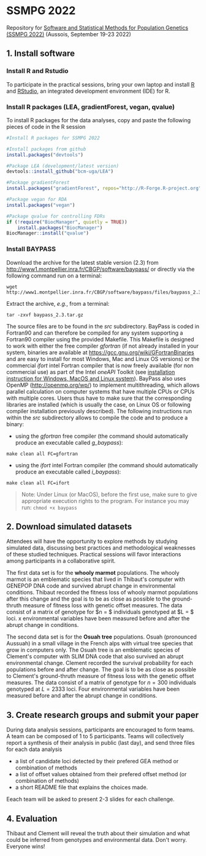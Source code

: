 


# SSMPG 2022
Repository for [Software and Statistical Methods for Population Genetics (SSMPG 2022)](https://ssmpg.sciencesconf.org/) (Aussois, September 19-23 2022)


##  1. Install software

### Install R and Rstudio
To participate in the practical sessions, bring your own laptop and install [R](https://cran.r-project.org/) and [RStudio](https://www.rstudio.com/), an integrated development environment (IDE) for R.

### Install R packages (LEA, gradientForest, vegan, qvalue)
To install R packages for the data analyses, copy and paste the following pieces of code in the R session

```r
#Install R packages for SSMPG 2022

#Install packages from github
install.packages("devtools")

#Package LEA (development/latest version) 
devtools::install_github("bcm-uga/LEA")

#Package gradientForest
install.packages("gradientForest", repos="http://R-Forge.R-project.org")

#Package vegan for RDA
install.packages("vegan")

#Package qvalue for controlling FDRs
if (!require("BiocManager", quietly = TRUE))
    install.packages("BiocManager")
BiocManager::install("qvalue")

```


### Install BAYPASS

Download the archive for the latest stable version (2.3) from http://www1.montpellier.inra.fr/CBGP/software/baypass/ or directly via the following command run on a terminal:
```
wget http://www1.montpellier.inra.fr/CBGP/software/baypass/files/baypass_2.3.tar.gz
```
Extract the archive, *e.g.*, from a terminal:
```
tar -zxvf baypass_2.3.tar.gz
```
The source files are to be found in the *src* subdirectory. BayPass is coded in Fortran90 and can therefore be compiled for any system supporting a Fortran90 compiler using the provided Makefile. This Makefile is designed to work with either the free compiler *gfortran* (if not already installed in your system, binaries are available at https://gcc.gnu.org/wiki/GFortranBinaries and are easy to install for most Windows, Mac and Linux OS versions) or the commercial *ifort* intel Fortran compiler that is now freely available (for non commercial use) as part of the Intel *oneAPI* Toolkit (see [installation instruction for Windows, MacOS and Linux system](https://www.intel.com/content/www/us/en/develop/documentation/installation-guide-for-intel-oneapi-toolkits-macos/top.html)). 
BayPass also uses OpenMP (http://openmp.org/wp/) to implement multithreading, which allows parallel calculation on computer systems that have multiple CPUs or CPUs with multiple cores. Users thus have to make sure that the corresponding libraries are installed (which is usually the case, on Linux OS or following compiler installation previously described). The following instructions run within the *src* subdirectory allows to compile the code and to produce a binary:
* using the *gfortran* free compiler (the command should automatically produce an executable called *g_baypass*):
```
make clean all FC=gfortran
```
* using the *ifort* intel Fortran compiler (the command should automatically produce an executable called *i_baypass*):
```
make clean all FC=ifort 
```
> Note: Under Linux (or MacOS), before the first use, make sure to give appropriate execution rights to the program. For instance you may run:
>```chmod +x baypass```


##  2. Download simulated datasets

Attendees will have the opportunity to explore methods by studying simulated data, discussing best practices and methodological weaknesses of these studied techniques. Practical sessions will favor interactions among participants in a collaborative spirit. 

The first data set is for the **whooly marmot** populations. The whooly marmot is an emblematic species that lived in Thibaut's computer with GENEPOP DNA code and survived abrupt change in environmental conditions. Thibaut recorded the fitness loss of whooly marmot populations after this change and the goal is to be as close as possible to the ground-thruth measure of fitness loss with genetic offset measures.   The data consist of a matrix of genotype for $n = $ individuals genotyped at $L = $ loci. x environmental variables have been measured before and after the abrupt change in conditions. 

The second data set is for the **Osuah tree** populations. Osuah (pronounced Aussuah) in a small village in the French alps with virtual tree species that grow in computers only. The Osuah tree is an emblematic species of Clement's computer with SLIM DNA code that also survived an abrupt environmental change. Clement recorded the survival probability for each populations before and after change. The goal is to be as close as possible to Clement's ground-thruth measure of fitness loss with the genetic offset measures.  The data consist of a matrix of genotype for $n = 300$ individuals genotyped at $L = 2333$ loci. Four environmental variables have been measured before and after the abrupt change in conditions. 


## 3. Create research groups and submit your paper

During data analysis sessions,  participants are encouraged to form teams. A team can be composed of 1 to 5 participants. Teams will collectively report a synthesis of their analysis in public (last day), and send three files for each data analysis 

* a list of candidate loci detected by their prefered GEA method or combination of methods
* a list of offset values obtained from their prefered offset method (or combination of methods)
* a short README file that explains the choices made. 

Eeach team will be asked to present 2-3 slides for each challenge.

## 4. Evaluation

Thibaut and Clement will reveal the truth about their simulation and what could be inferred from genotypes and environmental data.  Don't worry. Everyone wins! 
